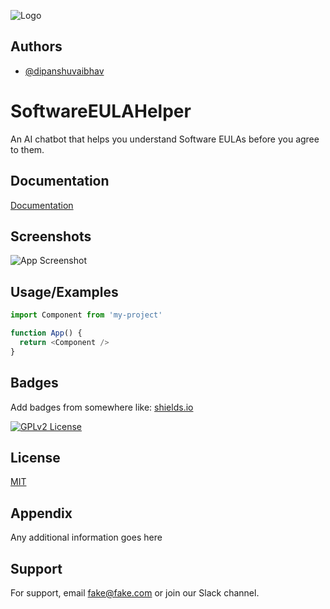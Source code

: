 
![Logo](https://lh3.googleusercontent.com/drive-viewer/AEYmBYSudQCEOTOSoIlbrXO9yzdUMFbNyokeMH-PAvJB_4B6WEc8cTw9QZviDawQACVHNruZ0UF3EKfcmCtxSFk02h9X_0DKNA=s1600)


## Authors

- [@dipanshuvaibhav](https://www.https://github.com/dipanshuvaibhav/)
# SoftwareEULAHelper

An AI chatbot that helps you understand Software EULAs before you agree to them.


## Documentation

[Documentation](https://linktodocumentation)


## Screenshots

![App Screenshot](https://via.placeholder.com/468x300?text=App+Screenshot+Here)


## Usage/Examples

```javascript
import Component from 'my-project'

function App() {
  return <Component />
}
```


## Badges

Add badges from somewhere like: [shields.io](https://shields.io/)


[![GPLv2 License](https://img.shields.io/badge/License-GPL%20v2-yellow.svg)](https://www.gnu.org/licenses/old-licenses/gpl-2.0.en.html)


## License

[MIT](https://choosealicense.com/licenses/mit/)


## Appendix

Any additional information goes here


## Support

For support, email fake@fake.com or join our Slack channel.

